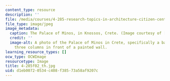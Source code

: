 ```yaml
---
content_type: resource
description: ''
file: /media/courses/4-285-research-topics-in-architecture-citizen-centered-design-of-open-governance-systems-fall-2002/d1eb00720534c408f38573a58af9207c_4-285f02_th.jpg
file_type: image/jpeg
image_metadata:
  caption: The Palace of Minos, in Knossos, Crete. (Image courtesy of [AICT](http://arthist.cla.umn.edu/aict/).)
  credit: ''
  image-alt: A photo of the Palace of Minos in Crete, specifically a balcony with
    three columns in front of a painted wall.
learning_resource_types: []
ocw_type: OCWImage
resourcetype: Image
title: 4-285f02_th.jpg
uid: d1eb0072-0534-c408-f385-73a58af9207c
---
```


